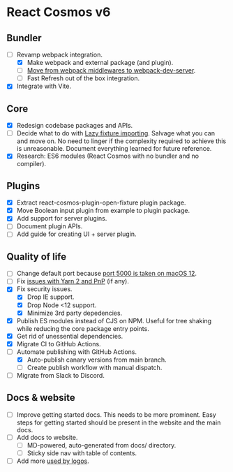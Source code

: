 # React Cosmos v6

## Bundler

- [ ] Revamp webpack integration.
  - [x] Make webpack and external package (and plugin).
  - [ ] [Move from webpack middlewares to webpack-dev-server](https://github.com/react-cosmos/react-cosmos/issues/1272#issuecomment-733091647).
  - [ ] Fast Refresh out of the box integration.
- [x] Integrate with Vite.

## Core

- [x] Redesign codebase packages and APIs.
- [ ] Decide what to do with [Lazy fixture importing](https://github.com/react-cosmos/react-cosmos/pull/1313). Salvage what you can and move on. No need to linger if the complexity required to achieve this is unreasonable. Document everything learned for future reference.
- [x] Research: ES6 modules (React Cosmos with no bundler and no compiler).

## Plugins

- [x] Extract react-cosmos-plugin-open-fixture plugin package.
- [x] Move Boolean input plugin from example to plugin package.
- [x] Add support for server plugins.
- [ ] Document plugin APIs.
- [ ] Add guide for creating UI + server plugin.

## Quality of life

- [ ] Change default port because [port 5000 is taken on macOS 12](https://github.com/react-cosmos/react-cosmos/issues/1355).
- [ ] Fix [issues with Yarn 2 and PnP](https://github.com/react-cosmos/react-cosmos/issues/946) (if any).
- [x] Fix security issues.
  - [x] Drop IE support.
  - [x] Drop Node <12 support.
  - [x] Minimize 3rd party depedencies.
- [x] Publish ES modules instead of CJS on NPM. Useful for tree shaking while reducing the core package entry points.
- [x] Get rid of unessential dependencies.
- [x] Migrate CI to GitHub Actions.
- [ ] Automate publishing with GitHub Actions.
  - [x] Auto-publish canary versions from main branch. 
  - [ ] Create publish workflow with manual dispatch.
- [ ] Migrate from Slack to Discord.

## Docs & website

- [ ] Improve getting started docs. This needs to be more prominent. Easy steps for getting started should be present in the website and the main docs.
- [ ] Add docs to website.
  - [ ] MD-powered, auto-generated from docs/ directory.
  - [ ] Sticky side nav with table of contents.
- [ ] Add more [used by logos](https://github.com/react-cosmos/react-cosmos/issues/1207).
